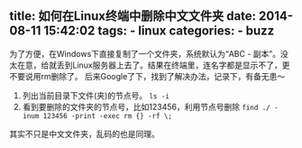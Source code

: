 title: 如何在Linux终端中删除中文文件夹
date: 2014-08-11 15:42:02
tags:
    - linux
categories:
    - buzz
---
为了方便，在Windows下直接复制了一个文件夹，系统默认为“ABC - 副本”。没太在意，给就丢到Linux服务器上去了。结果在终端里，连名字都是显示不了，更不要说用rm删除了。<!-- more -->
后来Google了下，找到了解决办法，记录下，有备无患～

1. 列出当前目录下文件(夹)的节点号。
`ls -i`
2. 看到要删除的文件夹的节点号，比如123456，利用节点号删除
`find ./ -inum 123456 -print -exec rm {} -rf \;`

其实不只是中文文件夹，乱码的也是同理。
